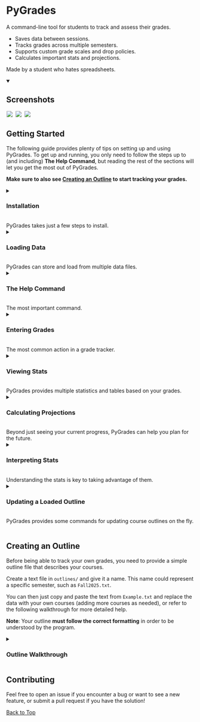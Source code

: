 # PyGrades
A command-line tool for students to track and assess their grades.

- Saves data between sessions.
- Tracks grades across multiple semesters.
- Supports custom grade scales and drop policies.
- Calculates important stats and projections.

Made by a student who hates spreadsheets.

<details open>
<summary>
<h2>Screenshots</h2>
</summary>
<p align="left">
  <!-- 541px width, 204px height -->
  <img 
    src="https://github.com/user-attachments/assets/293cbd77-de58-41f7-93c2-8a0999f5e92f"
    hspace="1"
  />
  <!-- 250px width, 204px height -->
  <img
    src="https://github.com/user-attachments/assets/cd31a129-2062-4fe7-9a2b-445392df9d11"
    hspace="3"
  />
  <!-- 800px width -->
  <img
    src="https://github.com/user-attachments/assets/9bbd73fd-69da-4bdb-8575-25897664e521"
    hspace="1"
  />
</p>
</details>

## Getting Started

The following guide provides plenty of tips on setting up and using PyGrades.
To get up and running, you only need to follow the steps up to (and including) **The Help Command**,
but reading the rest of the sections will let you get the most out of PyGrades.

**Make sure to also see [Creating an Outline](#creating-an-outline) to start tracking your grades.**

<details>
<summary>
<h3>Installation</h3><br>
PyGrades takes just a few steps to install.
</summary>
<br>

If you're on Windows, the simplest way to install and start using PyGrades
is by downloading `pygrades.Script.zip` from the
[latest release](https://github.com/ArnavG-it/pygrades/releases/latest).
Extract it anywhere on your computer and double-click the
`pygrades` application to launch it.

If you're on Mac or Linux, or just prefer running the script directly,
follow these steps:
1. Install a recent version of [Python 3](https://www.python.org/downloads/),
   if you don't have it already.
2. Download `pygrades.Script.zip` from the latest release and
   extract it anywhere on your computer.
3. Navigate to the extracted `pygrades` folder in your terminal.
4. Install the required packages using:
```
pip install -r requirements.txt
```
5. Start the program using:
```
python pygrades.py
```

(or the equivalent command for your Python version, such as `python3`)
</details>

<details>
<summary>
<h3>Loading Data</h3><br>
PyGrades can store and load from multiple data files.
</summary>
<br>

If PyGrades doesn't find any existing data, you will be asked to load the example outline.\
You can either:
- Type `y` and press Enter to proceed with the example (recommended for new users).
- See [Creating an Outline](#creating-an-outline) and create your own outline.
  You will need to restart the program to see the new outline.

If you do have existing data, you will be prompted to choose
which file to load (or to load a new outline if you wish).\
If you only have data from the example,
you can enter `y` to load the example data or `n` to create
new data from an outline:
```
Load data from Example? (Y/N)
```

If you see the following, the data was successfully loaded:
```
Loaded data for [filename].
Type help to list commands.
```

**Note**: Changes made to an outline after it has been loaded will not affect 
existing data. See [Updating a Loaded Outline](#updating-a-loaded-outline).
</details>

<details>
<summary>
<h3>The Help Command</h3><br>
The most important command.
</summary>

To see the list of commands that are available,
including some not discussed in this README
(such as `switch` and `quit`), type:
```
[π] > help
```
You can also quickly see the syntax of a specific command:
```
[π] > help grade
- Update a grade.

Optional arguments:
[course]         -> Course identifier
[assessment]     -> Assessment name
[number]         -> Assessment number, if there are multiple
[grade]          -> Received grade (can be "none")

Syntax: grade [course] [assessment] [number] [grade]
```

</details>

<details>
<summary>
<h3>Entering Grades</h3><br>
The most common action in a grade tracker.<br>
</summary>

To enter a grade, type the command:
```
[π] > grade
```

You will then be guided through the process of selecting a grade to enter, like so:

```
[π] > grade
1. Math 101
2. Chem 200
Please select a course: 1
Assessments for Math 101:
1. Assignment (0/5 graded)
2. Midterm (0/2 graded)
3. Final (pending)
Please select an assessment: 1
Grades for Assignment:
1. None
2. None
3. None
4. None
5. None
Please select which grade to update: 1
Enter the grade for Assignment 1: 85%
Updated Math 101 Assignment 1 to 85%.
```

The selection can be lengthy, so you can choose to provide the arguments yourself:
```
[π] > grade math 101 assignment 1 85%
Updated Math 101 Assignment 1 to 85.0%.
```
Not all arguments (or even full course names) have to be provided.
For example, you can enter `[π] > grade math` or `[π] > grade 101`
and PyGrades will guide you through the rest of the process.
This applies to **all commands** that require choosing a course.

**Note**: If you need to remove a grade, type `none` in place of the grade
and accept the confirmation. For example:
```
[π] > grade math 101 assignment 1 none
Assignment 1 already has the grade 85.0%. Overwrite it with None? (y/n) y
Updated Math 101 Assignment 1 to None.
```
</details>

<details>
<summary>
<h3>Viewing Stats</h3><br>
PyGrades provides multiple statistics and tables based on your grades.
</summary>

See [Interpreting Stats](#interpreting-stats) if you're unsure what any statistics mean.

The easiest way to see your progress in a specific course is with the `summary` command:
```
[π] > summary
1. Math 101
2. Chem 200
Please select a course: 1
╭────────────┬────────────────────────┬──────────────┬────────────┬──────────╮
│   Math 101 │ Grades                 │      Average │   Achieved │   Weight │
├────────────┼────────────────────────┼──────────────┼────────────┼──────────┤
│ Assignment │ 85, 90                 │      87.50 % │     8.75 % │     20 % │
│            │ (3 pending, 1 to drop) │              │            │          │
├────────────┼────────────────────────┼──────────────┼────────────┼──────────┤
│    Midterm │ 75                     │      75.00 % │    15.00 % │     40 % │
│            │ (1 pending)            │              │            │          │
├────────────┼────────────────────────┼──────────────┼────────────┼──────────┤
│      Final │ (1 pending)            │          n/a │        n/a │     40 % │
├────────────┼────────────────────────┼──────────────┼────────────┼──────────┤
│          • │ Weighted Totals:       │ (B+) 79.17 % │    23.75 % │    100 % │
╰────────────┴────────────────────────┴──────────────┴────────────┴──────────╯
```

Again, you can directly provide course names,
such as `[π] > summary math 101` or just `[π] > summary math`.

You can use `[π] > summary all` to quickly see
the summaries of all your courses.

The `overview` command will provide a simpler glance at your semester:
```
[π] > overview
╭───────────┬────────────────┬────────────╮
│   Example │   Wtd. Average │   Achieved │
├───────────┼────────────────┼────────────┤
│  Math 101 │   (B+) 79.17 % │    23.75 % │
├───────────┼────────────────┼────────────┤
│  Chem 200 │  (3.7) 93.10 % │    16.76 % │
╰───────────┴────────────────┴────────────╯
```

Lastly, if your courses have grading scales,
use `scale` to see exactly where you land:
```
[π] > scale
1. Math 101
2. Chem 200
Please select a course: 1
- Math 101
| A+    90%
| A     80%
| B+    75% <- Current (79.17%)
| B     70%
| C+    65%
| C     60%
| D     50%
```
</details>

<details>
<summary>
<h3>Calculating Projections</h3><br>
Beyond just seeing your current progress,
PyGrades can help you plan for the future.
</summary>
<br>
  
The `needed` command will calculate the average grade you
need to get on your remaining assessments to achieve a certain grade.
You can enter this grade as either a percentage or scale item:
```
[π] > needed
1. Math 101
2. Chem 200
Please select a course: 1
Enter a target grade: A
80.67% needed on remaining assessments to achieve 80.0% (A).
```

In tandem, the `max` command will calculate the maximum
grade you can achieve, accounting for grades that could be dropped:
```
[π] > max
1. Math 101
2. Chem 200
Please select a course: 1
The maximum grade possible for Math 101 is 94.50% (A+)
```
</details>

<details>
<summary>
<h3>Interpreting Stats</h3><br>
Understanding the stats is key to taking advantage of them.
</summary>

#### The Summary Table
The `summary` command calculates lots of numbers based on your grades.
The following example will be used for demonstration:
```
╭────────────┬─────────────────────────────┬───────────────┬────────────┬──────────╮
│   Chem 200 │ Grades                      │       Average │   Achieved │   Weight │
├────────────┼─────────────────────────────┼───────────────┼────────────┼──────────┤
│        Lab │ 80, 70, 90                  │       80.00 % │    12.00 % │     30 % │
│            │ (3 pending)                 │               │            │          │
├────────────┼─────────────────────────────┼───────────────┼────────────┼──────────┤
│       Quiz │ 90, 65, 80, 80, ~60~, 70    │       77.00 % │    15.40 % │     20 % │
│            │ (2 pending, 2 more to drop) │               │            │          │
├────────────┼─────────────────────────────┼───────────────┼────────────┼──────────┤
│      Final │ (1 pending)                 │           n/a │        n/a │     50 % │
├────────────┼─────────────────────────────┼───────────────┼────────────┼──────────┤
│          • │ Weighted Totals:            │ (2.3) 78.80 % │    27.40 % │    100 % │
╰────────────┴─────────────────────────────┴───────────────┴────────────┴──────────╯
```

In the **Grades** column, your grades for each assessment are listed in order.\
**Notes**:

- The number of pending grades and grades to be dropped are listed in brackets
for each assignment.
- If a grade is in tildes (such as `~60~`), it is one of your dropped grades
and doesn't count towards any calculations.
- Only the lowest excess grades are dropped. In the example above,
  5 quizzes are to be kept, but 6 have been graded, so one grade
  (`60%`) is dropped.

There are two stat columns: **Average** and **Achieved**,
each having a **Weighted Total** in the last row.

- The **Average** column simply shows the average of your grades
  for an assessment, not counting assessments that haven't been graded yet.
  <details>
    <summary>Calculation</summary>

    - For the Lab assessment, of the three graded assessments, the average is `80%`.
    - For the Quiz assessment, since six quizzes are graded and only five are to
      be counted, the lowest grade of `60%` is dropped automatically.\
      The average of the remaining five is then `77%`.
    - The Final assessment hasn't been graded yet, so it has no average.
  </details>

- The **Weighted Total Average** shows how
  well you're doing in the course currently. It accounts for
  the weights of each assessment, and ignores ungraded assessments.
  <details>
    <summary>Calculation</summary>
  
    - For the Lab assessment, the weighted average is `80% x 30% = 24%`
    - For the Quiz assessment, the weighted average is `77% x 20% = 15.4%`
    - The total weight of the assessments (not counting the ungraded final)
      is `30% + 20% = 50%`.
    - Therefore, the weighted total average is `(24% + 15.4%) / 50% = 78.8%`.
  </details>

- The **Achieved** column shows how much your grades in each assessment
  contribute to the final grade. Dropped grades don't count towards this.
  <details>
    <summary>Calculation</summary>
  
    - For each assessment, the weighted average is multiplied by the number
      of graded assessments over the number of assessments that count towards the weight.
    - For the Lab assessment, the achieved weight is `80% x 30% x (3/6) = 24%`
    - For the Quiz assessment, the achieved weight is `77% x 20% x (5/5)= 15.4%`
    - The Final assessment has no grade, so it has no achieved weight.
  </details>

- The **Weighted Total Achieved** is the sum
  of the **Achieved** column. This is the total weight of the course you've secured,
  and it will likely be low until big assessments (like a final exam) have been graded.

- If your course has a grading scale,
  you will see the **corresponding grade** next to each weighted total
  (e.g., a `2.3` GPA corresponds to the weighted average of `78.80%`,
  and no grade corresponds to the achieved `27.40%`).

#### The Needed Command
The `needed` command tells you how well you need to do to achieve
a certain grade, but what does this percentage actually represent?

Let's use the following example:
```
[π] > summary math
╭────────────┬────────────────────────┬──────────────┬────────────┬──────────╮
│   Math 101 │ Grades                 │      Average │   Achieved │   Weight │
├────────────┼────────────────────────┼──────────────┼────────────┼──────────┤
│ Assignment │ 60, 80                 │      70.00 % │     7.00 % │     20 % │
│            │ (3 pending, 1 to drop) │              │            │          │
├────────────┼────────────────────────┼──────────────┼────────────┼──────────┤
│    Midterm │ 65                     │      65.00 % │    13.00 % │     40 % │
│            │ (1 pending)            │              │            │          │
├────────────┼────────────────────────┼──────────────┼────────────┼──────────┤
│      Final │ (1 pending)            │          n/a │        n/a │     40 % │
├────────────┼────────────────────────┼──────────────┼────────────┼──────────┤
│          • │ Weighted Totals:       │ (C+) 66.67 % │    20.00 % │    100 % │
╰────────────┴────────────────────────┴──────────────┴────────────┴──────────╯

[π] > needed math A
84.00% needed on remaining assessments to achieve 80.0% (A).
```
The `needed` command is telling this student that they can
achieve an A if they get `84%` on each remaining assessment.

Say they did happen to score `84%` on every remaining assessment.
Here's what the summary table would look like:
```
[π] > summary math
╭────────────┬──────────────────────┬─────────────┬─────────────┬──────────╮
│   Math 101 │ Grades               │     Average │    Achieved │   Weight │
├────────────┼──────────────────────┼─────────────┼─────────────┼──────────┤
│ Assignment │ ~60~, 80, 84, 84, 84 │     83.00 % │     16.60 % │     20 % │
├────────────┼──────────────────────┼─────────────┼─────────────┼──────────┤
│    Midterm │ 65, 84               │     74.50 % │     29.80 % │     40 % │
├────────────┼──────────────────────┼─────────────┼─────────────┼──────────┤
│      Final │ 84                   │     84.00 % │     33.60 % │     40 % │
├────────────┼──────────────────────┼─────────────┼─────────────┼──────────┤
│          • │ Weighted Totals:     │ (A) 80.00 % │ (A) 80.00 % │    100 % │
╰────────────┴──────────────────────┴─────────────┴─────────────┴──────────╯
```
Notice that PyGrades accounted for the drop policy of the assignments,
and after dropping the lowest assignment the student did achieve an A.

But, getting exactly `84%` on every assessment is unlikely.
Therefore, **the needed percentage should be treated as a weighted average**
of what you need to hit your target grade, distributed between
the remaining assessments.

Also, it is only calculating the **minimum grade** you need
to achieve on your remaining assessments. Had this student
scored slightly lower on their final exam, they would be sitting at a B+.

#### The Max Command
The `max` command tells you the maximum grade you can achieve
in a course, given the grades you've achieved so far.

It's important to keep in mind that this stat can
be misleading if not used in tandem with the `needed` stat.
Here's an example:
```
[π] > summary math
╭────────────┬────────────────────────┬──────────────┬────────────┬──────────╮
│   Math 101 │ Grades                 │      Average │   Achieved │   Weight │
├────────────┼────────────────────────┼──────────────┼────────────┼──────────┤
│ Assignment │ 60, 80                 │      70.00 % │     7.00 % │     20 % │
│            │ (3 pending, 1 to drop) │              │            │          │
├────────────┼────────────────────────┼──────────────┼────────────┼──────────┤
│    Midterm │ 65                     │      65.00 % │    13.00 % │     40 % │
│            │ (1 pending)            │              │            │          │
├────────────┼────────────────────────┼──────────────┼────────────┼──────────┤
│      Final │ (1 pending)            │          n/a │        n/a │     40 % │
├────────────┼────────────────────────┼──────────────┼────────────┼──────────┤
│          • │ Weighted Totals:       │ (C+) 66.67 % │    20.00 % │    100 % │
╰────────────┴────────────────────────┴──────────────┴────────────┴──────────╯

[π] > max math
The maximum grade possible for Math 101 is 92.00% (A+)
```
According to the `max` command, this student can still achieve an
A+ despite being at a C+ currently. Say this motivates them and they 
perform very well in the rest of the course,
getting `95%` on every remaining assessment:
```
[π] > summary math
╭────────────┬──────────────────────┬─────────────┬─────────────┬──────────╮
│   Math 101 │ Grades               │     Average │    Achieved │   Weight │
├────────────┼──────────────────────┼─────────────┼─────────────┼──────────┤
│ Assignment │ ~60~, 80, 95, 95, 95 │     91.25 % │     18.25 % │     20 % │
├────────────┼──────────────────────┼─────────────┼─────────────┼──────────┤
│    Midterm │ 65, 95               │     80.00 % │     32.00 % │     40 % │
├────────────┼──────────────────────┼─────────────┼─────────────┼──────────┤
│      Final │ 95                   │     95.00 % │     38.00 % │     40 % │
├────────────┼──────────────────────┼─────────────┼─────────────┼──────────┤
│          • │ Weighted Totals:     │ (A) 88.25 % │ (A) 88.25 % │    100 % │
╰────────────┴──────────────────────┴─────────────┴─────────────┴──────────╯
```
After all those great grades, they still didn't end up at an A+.

If they used the `needed` command to see what they needed to
get an A+ initially, it would have been clear that this was
a very difficult target to reach:
```
[π] > needed math A+
97.33% needed on remaining assessments to achieve 90.0% (A+).
```

</details>

<details>
<summary>
<h3>Updating a Loaded Outline</h3><br>
PyGrades provides some commands for updating course outlines on the fly.
</summary>
<br>

**Note**: If you need to update the outline in a way
that isn't mentioned in this section, your options are
to:
- Modify the outline file and reload it. You will have
  to overwrite your save data corresponding to that outline
  (or change the name of the outline file to avoid this)
  and re-enter your grades.
- Modify the `data/[filename].json` file corresponding to your outline.
  This may corrupt your data, so **only do it if you are comfortable with JSON**
  (a backup is available in `data/backup/`).

<br>

For courses that have a grading scale,
you can change the minimum percentage of a grade:
```
[π] > adjust
```
For example:
```
[π] > adjust math A+ 87%
Move A+ from 90% to 87%? (y/n) y
Updated A+ for Math 101.
```

<br>

You can update the number of dropped grades
for an assessment using `dropnum`:
```
[π] > dropnum
```
For example:
```
[π] > dropnum math assignment 2
Drop 2 instead of 1 Assignment in Math 101? (y/n) y
Updated Assignment.
```
**Note**: PyGrades does not support dropping all grades of an assessment.
For example, you cannot drop all 5 out of 5 assignments.

</details>

<br>

## Creating an Outline

Before being able to track your own grades,
you need to provide a simple
outline file that describes your courses.

Create a text file in `outlines/` and give it a name.
This name could represent a specific semester, such as `Fall2025.txt`.

You can then just copy and paste the text
from `Example.txt` and replace the data with your own courses
(adding more courses as needed), or refer to the following
walkthrough for more detailed help.

**Note**: Your outline **must follow the correct formatting** in order to be understood by the program.

<details>
<summary>
<h3>Outline Walkthrough</h3>
</summary>
  
Each course needs a name, assessments, and optionally a grading scale.
These categories have to be specified in that order.

#### Course Names

First, specify that you are providing a course name
by typing `Course:`, then provide the name on the next line.
For example:
```
Course:
Math 101
```

**Notes**: 
- The colon after `Course` is not required, but it helps with readability.
- Your courses can be named anything (except `all`, as that
is a keyword used in the command `[π] > summary all`).
- In the program, you can refer to courses by any
of their identifiers (either `math` or `101` in the above example),
so don't worry about making the names short.

#### Assessments

After your course name, add the line `Assessments:`, followed by
the assessments themselves.

First, specify the number of the particular assessment,
then its name, then its weight followed by a percent sign.
For example:
```
Assessments:
2 Midterm 40%
```
This line says that there are two midterms in the course,
with a weight of 40% (each midterm is worth 20% of the course grade.)

If the lowest grades of an assessment are to be dropped, specify
the number of dropped grades after the number of assessments, like so:
```
5 drop 1 Assignment 20%
```
This line says that there are five assignments, and one grade
will be dropped. The total weight is then distributed across the
remaining four assignments.

If your course has varying weights for the same assessment,
such as 25% for the better of two midterms and 15% for the worse,
make sure to list these with different names. For example:
```
1 Midterm-Better 25%
1 Midterm-Worse 15%
```

**Notes**:
- The total weight of the assessments for a course
  should add up to 100%.
- Each assessment should be on its own line.
- Assessments should not have spaces in their name.
  You can use dashes to combine words, like in the example above.

#### Grade Scales

If your course has one, you can provide a grade scale
(such as letter grades or GPAs).

First, specify the category with `Scale:`, and start your
scale on the next line.

For each grade, provide a name, then the **minimum percentage**
needed to achieve that grade, followed by a percent sign. For example:
```
Scale:
A+ 90%
A 80%
B+ 75%
B 70%
C+ 65%
C 60%
D 50%
```
The grade names can be anything, including decimal GPAs:
```
Scale:
4.0 94%
3.7 90%
... and so on
```

**Notes:**
- Each grade should be on its own line.
- Grades should not have spaces in their name. Consider
  using a colon or other characters if you wish to represent
  grade ranges (e.g., `A-:A+ 80%`).
- You might encounter inconsistent formatting
  when using the `[π] > scale` command if your grade names
  vary in length.
- Grades will be sorted in descending order by their percentage automatically.

#### Full Outline

After providing the assessments and optional grade scale
for a course, start the next course on the next line,
following the same steps.

Here is a full example of a valid outline (`outlines/Example.txt`):
```
Course:
Math 101

Assessments:
5 drop 1 Assignment 20%
2 Midterm 40%
1 Final 40%

Scale:
A+ 90%
A 80%
B+ 75%
B 70%
C+ 65%
C 60%
D 50%

Course:
Chem 200

Assessments:
6 Lab 30%
8 drop 3 Quiz 20%
1 Final 50%

Scale:
4.0 94%
3.7 90%
3.3 87%
3.0 83%
2.7 80%
2.3 77%
2.0 73%
1.7 70%
1.3 67%
1.0 60%
```
</details>

## Contributing
Feel free to open an issue if you encounter a bug
or want to see a new feature, or submit a pull request
if you have the solution!

[Back to Top](#pygrades)
